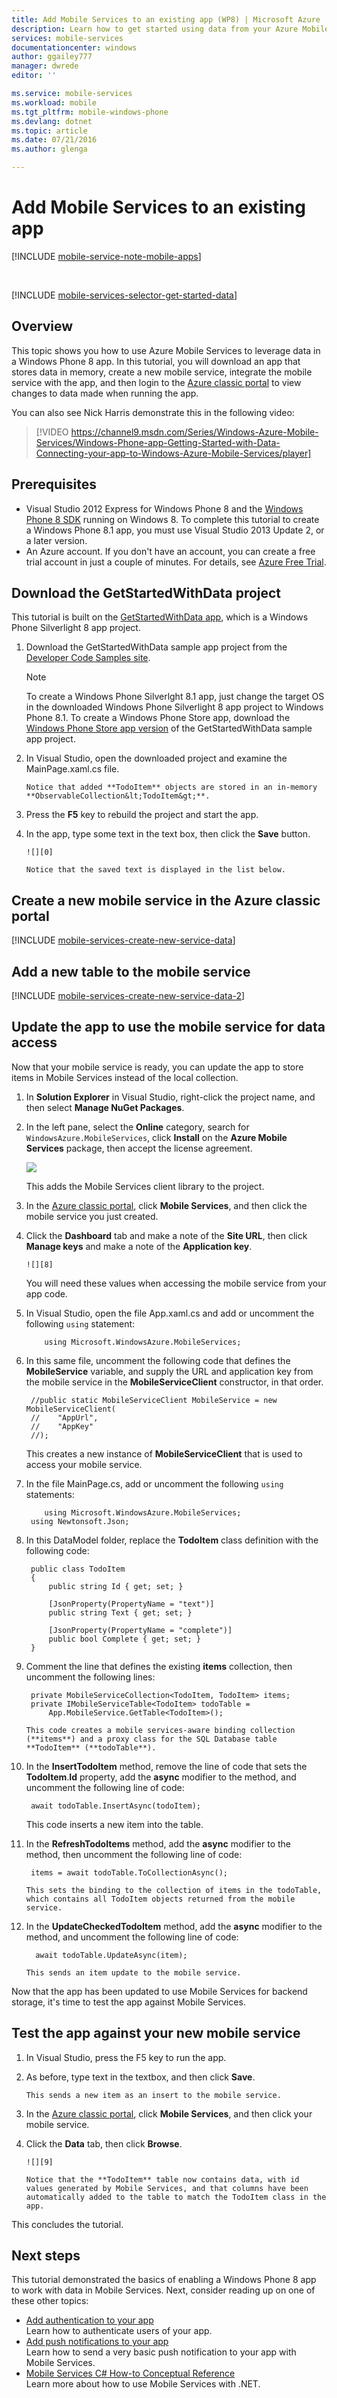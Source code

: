 ```yaml
---
title: Add Mobile Services to an existing app (WP8) | Microsoft Azure
description: Learn how to get started using data from your Azure Mobile Services Windows Phone 8 app.
services: mobile-services
documentationcenter: windows
author: ggailey777
manager: dwrede
editor: ''

ms.service: mobile-services
ms.workload: mobile
ms.tgt_pltfrm: mobile-windows-phone
ms.devlang: dotnet
ms.topic: article
ms.date: 07/21/2016
ms.author: glenga

---
```

# Add Mobile Services to an existing app
[!INCLUDE [mobile-service-note-mobile-apps](../../includes/mobile-services-note-mobile-apps.md)]

&nbsp;

[!INCLUDE [mobile-services-selector-get-started-data](../../includes/mobile-services-selector-get-started-data.md)]

## Overview
This topic shows you how to use Azure Mobile Services to leverage data in a Windows Phone 8 app. In this tutorial, you will download an app that stores data in memory, create a new mobile service, integrate the mobile service with the app, and then login to the [Azure classic portal](https://manage.windowsazure.com/) to view changes to data made when running the app.

You can also see Nick Harris demonstrate this in the following video:

> [!VIDEO https://channel9.msdn.com/Series/Windows-Azure-Mobile-Services/Windows-Phone-app-Getting-Started-with-Data-Connecting-your-app-to-Windows-Azure-Mobile-Services/player]
> 
> 
> 

## Prerequisites
* Visual Studio 2012 Express for Windows Phone 8 and the [Windows Phone 8 SDK](http://go.microsoft.com/fwlink/p/?LinkID=268374) running on Windows 8. To complete this tutorial to create a Windows Phone 8.1 app, you must use Visual Studio 2013 Update 2, or a later version.
* An Azure account. If you don't have an account, you can create a free trial account in just a couple of minutes. For details, see [Azure Free Trial](https://azure.microsoft.com/pricing/free-trial/?WT.mc_id=A756A2826&amp;returnurl=http%3A%2F%2Fazure.microsoft.com%2Farticles%2Fdocumentation%2Fmobile-services-windows-phone-get-started-data%2F).

## <a name="download-app"></a>Download the GetStartedWithData project
This tutorial is built on the [GetStartedWithData app](http://go.microsoft.com/fwlink/p/?LinkId=271146), which is a Windows Phone Silverlight 8 app project.

1. Download the GetStartedWithData sample app project from the [Developer Code Samples site](http://go.microsoft.com/fwlink/p/?LinkId=271146).
   
   > [!NOTE]
   > To create a Windows Phone Silverlght 8.1 app, just change the target OS in the downloaded Windows Phone Silverlight 8 app project to Windows Phone 8.1. To create a Windows Phone Store app, download the [Windows Phone Store app version](http://go.microsoft.com/fwlink/p/?LinkId=397372) of the GetStartedWithData sample app project.
   > 
2. In Visual Studio, open the downloaded project and examine the MainPage.xaml.cs file.
   
       Notice that added **TodoItem** objects are stored in an in-memory **ObservableCollection&lt;TodoItem&gt;**.
3. Press the **F5** key to rebuild the project and start the app.
4. In the app, type some text in the text box, then click the **Save** button.
   
       ![][0]
   
       Notice that the saved text is displayed in the list below.

## <a name="create-service"></a>Create a new mobile service in the Azure classic portal
[!INCLUDE [mobile-services-create-new-service-data](../../includes/mobile-services-create-new-service-data.md)]

## <a name="add-table"></a>Add a new table to the mobile service
[!INCLUDE [mobile-services-create-new-service-data-2](../../includes/mobile-services-create-new-service-data-2.md)]

## <a name="update-app"></a>Update the app to use the mobile service for data access
Now that your mobile service is ready, you can update the app to store items in Mobile Services instead of the local collection.

1. In **Solution Explorer** in Visual Studio, right-click the project name, and then select **Manage NuGet Packages**.
2. In the left pane, select the **Online** category, search for `WindowsAzure.MobileServices`, click **Install** on the **Azure Mobile Services** package, then accept the license agreement.
   
      ![](./media/mobile-services-windows-phone-get-started-data/mobile-add-nuget-package-wp.png)
   
      This adds the Mobile Services client library to the project.
3. In the [Azure classic portal](https://manage.windowsazure.com/), click **Mobile Services**, and then click the mobile service you just created.
4. Click the **Dashboard** tab and make a note of the **Site URL**, then click **Manage keys** and make a note of the **Application key**.
   
       ![][8]
   
      You will need these values when accessing the mobile service from your app code.
5. In Visual Studio, open the file App.xaml.cs and add or uncomment the following `using` statement:
   
           using Microsoft.WindowsAzure.MobileServices;
6. In this same file, uncomment the following code that defines the **MobileService** variable, and supply the URL and application key from the mobile service in the **MobileServiceClient** constructor, in that order.
   
        //public static MobileServiceClient MobileService = new MobileServiceClient(
        //    "AppUrl",
        //    "AppKey"
        //);
   
      This creates a new instance of **MobileServiceClient** that is used to access your mobile service.
7. In the file MainPage.cs, add or uncomment the following `using` statements:
   
           using Microsoft.WindowsAzure.MobileServices;
        using Newtonsoft.Json;
8. In this DataModel folder, replace the **TodoItem** class definition with the following code:
   
        public class TodoItem
        {
            public string Id { get; set; }
   
            [JsonProperty(PropertyName = "text")]
            public string Text { get; set; }
   
            [JsonProperty(PropertyName = "complete")]
            public bool Complete { get; set; }
        }
9. Comment the line that defines the existing **items** collection, then uncomment the following lines:
   
        private MobileServiceCollection<TodoItem, TodoItem> items;
        private IMobileServiceTable<TodoItem> todoTable =
            App.MobileService.GetTable<TodoItem>();
   
       This code creates a mobile services-aware binding collection (**items**) and a proxy class for the SQL Database table **TodoItem** (**todoTable**).
10. In the **InsertTodoItem** method, remove the line of code that sets the **TodoItem**.**Id** property, add the **async** modifier to the method, and uncomment the following line of code:
    
         await todoTable.InsertAsync(todoItem);
    
       This code inserts a new item into the table.
11. In the **RefreshTodoItems** method, add the **async** modifier to the method, then uncomment the following line of code:
    
         items = await todoTable.ToCollectionAsync();
    
        This sets the binding to the collection of items in the todoTable, which contains all TodoItem objects returned from the mobile service.
12. In the **UpdateCheckedTodoItem** method, add the **async** modifier to the method, and uncomment the following line of code:
    
          await todoTable.UpdateAsync(item);
    
        This sends an item update to the mobile service.

Now that the app has been updated to use Mobile Services for backend storage, it's time to test the app against Mobile Services.

## <a name="test-app"></a>Test the app against your new mobile service
1. In Visual Studio, press the F5 key to run the app.
2. As before, type text in the textbox, and then click **Save**.
   
       This sends a new item as an insert to the mobile service.
3. In the [Azure classic portal](https://manage.windowsazure.com/), click **Mobile Services**, and then click your mobile service.
4. Click the **Data** tab, then click **Browse**.
   
       ![][9]
   
       Notice that the **TodoItem** table now contains data, with id values generated by Mobile Services, and that columns have been automatically added to the table to match the TodoItem class in the app.

This concludes the tutorial.

## <a name="next-steps"> </a>Next steps
This tutorial demonstrated the basics of enabling a Windows Phone 8 app to work with data in Mobile Services. Next, consider reading up on one of these other topics:

* [Add authentication to your app](mobile-services-windows-phone-get-started-users.md)
  <br/>Learn how to authenticate users of your app.
* [Add push notifications to your app](mobile-services-javascript-backend-windows-phone-get-started-push.md)
  <br/>Learn how to send a very basic push notification to your app with Mobile Services.
* [Mobile Services C# How-to Conceptual Reference](mobile-services-dotnet-how-to-use-client-library.md)
  <br/>Learn more about how to use Mobile Services with .NET.

<!-- Anchors. -->
[Download the Windows Phone 8 app project]: #download-app
[Create the mobile service]: #create-service
[Add a data table for storage]: #add-table
[Update the app to use Mobile Services]: #update-app
[Test the app against Mobile Services]: #test-app
[Next Steps]:#next-steps

<!-- Images. -->
[0]: ./media/mobile-services-windows-phone-get-started-data/mobile-quickstart-startup-wp8.png
[7]: ./media/mobile-services-windows-phone-get-started-data/mobile-add-nuget-package-wp.png
[8]: ./media/mobile-services-windows-phone-get-started-data/mobile-dashboard-tab.png
[9]: ./media/mobile-services-windows-phone-get-started-data/mobile-todoitem-data-browse.png

<!-- URLs. -->

[Azure classic portal]: https://manage.windowsazure.com/
[Windows Phone 8 SDK]: http://go.microsoft.com/fwlink/p/?LinkID=268374
[Mobile Services SDK]: http://go.microsoft.com/fwlink/p/?LinkID=268375
[Developer Code Samples site]:  http://go.microsoft.com/fwlink/p/?LinkId=271146
